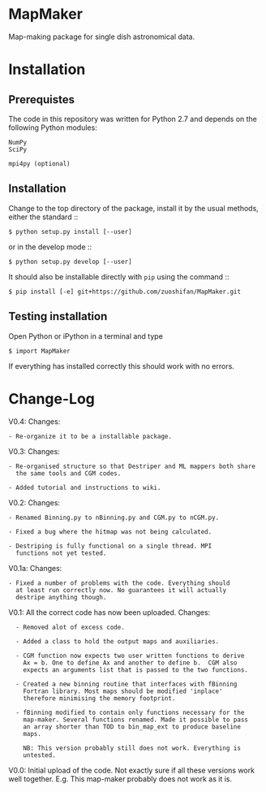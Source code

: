 MapMaker
========

Map-making package for single dish astronomical data.


Installation
============

Prerequistes
------------

The code in this repository was written for Python 2.7 and depends on
the following Python modules:

    NumPy
    SciPy

    mpi4py (optional)

Installation
------------

Change to the top directory of the package, install it by the usual
methods, either the standard ::

    $ python setup.py install [--user]

or in the develop mode ::

    $ python setup.py develop [--user]

It should also be installable directly with `pip` using the command ::

    $ pip install [-e] git+https://github.com/zuoshifan/MapMaker.git

Testing installation
--------------------

Open Python or iPython in a terminal and type

    $ import MapMaker

If everything has installed correctly this should work with no errors.


Change-Log
==========

V0.4: Changes:

    - Re-organize it to be a installable package.

V0.3: Changes:

	- Re-organised structure so that Destriper and ML mappers both share
      the same tools and CGM codes.

	- Added tutorial and instructions to wiki.

V0.2: Changes:

	- Renamed Binning.py to nBinning.py and CGM.py to nCGM.py.

	- Fixed a bug where the hitmap was not being calculated.

	- Destriping is fully functional on a single thread. MPI
	  functions not yet tested.

V0.1a: Changes:

	- Fixed a number of problems with the code. Everything should
	  at least run correctly now. No guarantees it will actually
	  destripe anything though.

V0.1: All the correct code has now been uploaded. Changes:

      - Removed alot of excess code.

      - Added a class to hold the output maps and auxiliaries.

      - CGM function now expects two user written functions to derive
        Ax = b. One to define Ax and another to define b.  CGM also
        expects an arguments list that is passed to the two functions.

      - Created a new binning routine that interfaces with fBinning
        Fortran library. Most maps should be modified 'inplace'
        therefore minimising the memory footprint.

      - fBinning modified to contain only functions necessary for the
        map-maker. Several functions renamed. Made it possible to pass
        an array shorter than TOD to bin_map_ext to produce baseline
        maps.

        NB: This version probably still does not work. Everything is
        untested.

V0.0: Initial upload of the code. Not exactly sure if all these
      versions work well together. E.g. This map-maker probably does not
      work as it is.



